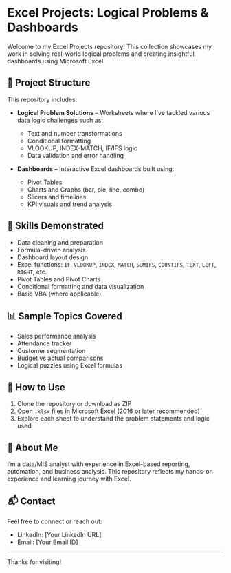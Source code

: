 # Excel Projects: Logical Problems & Dashboards

Welcome to my Excel Projects repository! This collection showcases my work in solving real-world logical problems and creating insightful dashboards using Microsoft Excel.

## 📁 Project Structure

This repository includes:

- **Logical Problem Solutions** – Worksheets where I've tackled various data logic challenges such as:
  - Text and number transformations
  - Conditional formatting
  - VLOOKUP, INDEX-MATCH, IF/IFS logic
  - Data validation and error handling

- **Dashboards** – Interactive Excel dashboards built using:
  - Pivot Tables
  - Charts and Graphs (bar, pie, line, combo)
  - Slicers and timelines
  - KPI visuals and trend analysis

## 🧩 Skills Demonstrated

- Data cleaning and preparation
- Formula-driven analysis
- Dashboard layout design
- Excel functions: `IF`, `VLOOKUP`, `INDEX`, `MATCH`, `SUMIFS`, `COUNTIFS`, `TEXT`, `LEFT`, `RIGHT`, etc.
- Pivot Tables and Pivot Charts
- Conditional formatting and data visualization
- Basic VBA (where applicable)

## 📊 Sample Topics Covered

- Sales performance analysis  
- Attendance tracker  
- Customer segmentation  
- Budget vs actual comparisons  
- Logical puzzles using Excel formulas

## 🚀 How to Use

1. Clone the repository or download as ZIP
2. Open `.xlsx` files in Microsoft Excel (2016 or later recommended)
3. Explore each sheet to understand the problem statements and logic used

## 🔗 About Me

I’m a data/MIS analyst with experience in Excel-based reporting, automation, and business analysis. This repository reflects my hands-on experience and learning journey with Excel.

## 📬 Contact

Feel free to connect or reach out:
- LinkedIn: [Your LinkedIn URL]
- Email: [Your Email ID]

---

Thanks for visiting!
